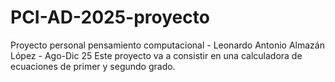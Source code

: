 # PCI-AD-2025-proyecto
Proyecto personal pensamiento computacional - Leonardo Antonio Almazán López - Ago-Dic 25
Este proyecto va a consistir en una calculadora de ecuaciones de primer y segundo grado.
